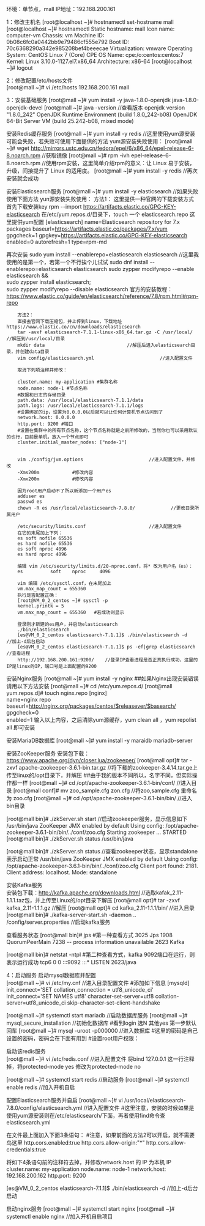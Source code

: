 环境：单节点，mall IP地址：192.168.200.161

1：修改主机名
[root@localhost ~]# hostnamectl set-hostname mall	
[root@localhost ~]# hostnamectl 
   Static hostname: mall
         Icon name: computer-vm
           Chassis: vm
        Machine ID: 0b08c6fc0a0442bb9e79486cf555e792
           Boot ID: 70c6368290a342e985208bef4beeecae
    Virtualization: vmware
  Operating System: CentOS Linux 7 (Core)
       CPE OS Name: cpe:/o:centos:centos:7
            Kernel: Linux 3.10.0-1127.el7.x86_64
      Architecture: x86-64
[root@localhost ~]# logout 

2：修改配置/etc/hosts文件	
[root@mall ~]# vi /etc/hosts
192.168.200.161 mall

3：安装基础服务
[root@mall ~]# yum install -y java-1.8.0-openjdk java-1.8.0-openjdk-devel
[root@mall ~]# java -version	//查看版本
openjdk version "1.8.0_242"
OpenJDK Runtime Environment (build 1.8.0_242-b08)
OpenJDK 64-Bit Server VM (build 25.242-b08, mixed mode)

安装Redis缓存服务
[root@mall ~]# yum install -y redis	//这里使用yum源安装可能会失败，若失败可使用下面提供的方法
yum源安装失败使用：
[root@mall ~]# wget http://mirrors.ustc.edu.cn/fedora/epel/6/x86_64/epel-release-6-8.noarch.rpm	//获取镜像
[root@mall ~]# rpm -ivh epel-release-6-8.noarch.rpm	//使用rpm安装，这里简单介绍rpm的意义：让 Linux 易于安装，升级，间接提升了 Linux 的适用度。
[root@mall ~]# yum install -y redis	//再次安装就会成功

安装Elasticsearch服务
[root@mall ~]# yum install -y elasticsearch	//如果失败使用下面方法
yun源安装失败使用：
		方法1：
		这里提供一种官网的下载安装方式
		首先下载安装key	rpm --import https://artifacts.elastic.co/GPG-KEY-elasticsearch
		在/etc/yum.repos.d/目录下，touch 一个 elasticsearch.repo
		这里提供yum配置
[elasticsearch]
name=Elasticsearch repository for 7.x packages
baseurl=https://artifacts.elastic.co/packages/7.x/yum
gpgcheck=1
gpgkey=https://artifacts.elastic.co/GPG-KEY-elasticsearch
enabled=0
autorefresh=1
type=rpm-md

再次安装
sudo yum install --enablerepo=elasticsearch elasticsearch 		//这里我使用的是第一个，若第一个不行挨个儿试试
sudo dnf install --enablerepo=elasticsearch elasticsearch 
sudo zypper modifyrepo --enable elasticsearch && \
sudo zypper install elasticsearch; \
sudo zypper modifyrepo --disable elasticsearch 
官方的安装教程：https://www.elastic.co/guide/en/elasticsearch/reference/7.8/rpm.html#rpm-repo

		方法2：
		直接去官网下载压缩包，并上传到linux，下载地址https://www.elastic.co/cn/downloads/elasticsearch
		tar -avxf elasticsearch-7.1.1-linux-x86_64.tar.gz -C /usr/local/	//解压到/usr/local/目录
		mkdir data								//解压后进入elasticsearch目录，并创建data目录
		vim config/elasticsearch.yml						//进入配置文件
		
		取消下列项注释并修改：

		cluster.name: my-application #集群名称
		node.name: node-1 #节点名称
		#数据和日志的存储目录
		path.data: /usr/local/elasticsearch-7.1.1/data
		path.logs: /usr/local/elasticsearch-7.1.1/logs
		#设置绑定的ip，设置为0.0.0.0以后就可以让任何计算机节点访问到了
		network.host: 0.0.0.0
		http.port: 9200 #端口
		#设置在集群中的所有节点名称，这个节点名称就是之前所修改的，当然你也可以采用默认的也行，目前是单机，放入一个节点即可
		cluster.initial_master_nodes: ["node-1"]

		
		vim ./config/jvm.options 						//进入配置文件，并修改
		-Xms200m			#修改内容
		-Xmx200m			#修改内容

		因为root用户启动不了所以新添加一个用户es
		adduser es
		passwd es
		chown -R es /usr/local/elasticsearch-7.8.0/				//更改目录所属用户
		
		/etc/security/limits.conf						//进入配置文件
		在它的末尾加上下列：
		es soft nofile 65536
		es hard nofile 65536
		es soft nproc 4096
		es hard nproc 4096
		
		编辑 vim /etc/security/limits.d/20-nproc.conf，将* 改为用户名（es）：
		es          soft    nproc     4096
		
		vim 编辑 /etc/sysctl.conf，在末尾加上
		vm.max_map_count = 655360
		执行是否配置正确：	
		[root@VM_0_2_centos ~]# sysctl -p
		kernel.printk = 5
		vm.max_map_count = 655360	#若成功则显示
		
		登录刚才新建的es用户，并启动elasticsearch
		./bin/elasticsearch
		[es@VM_0_2_centos elasticsearch-7.1.1]$ ./bin/elasticsearch -d		//加上-d后台启动
		[es@VM_0_2_centos elasticsearch-7.1.1]$ ps -ef|grep elasticsearch	//查看进程
		http://192.168.200.161:9200/	//登录IP查看进程是否正真执行成功，这里的IP是linux的IP，端口号是上面配置的9200
		

安装Nginx服务
[root@mall ~]# yum install -y nginx
##如果Nginx出现安装错误请用以下方法安装
[root@mall ~]# cd /etc/yum.repos.d/
[root@mall yum.repos.d]# touch nginx.repo
    [nginx]  
    name=nginx repo  
    baseurl=http://nginx.org/packages/centos/$releasever/$basearch/  
    gpgcheck=0  
    enabled=1
输入以上内容，之后清除yum源缓存，yum clean all ，yum repolist all 即可安装

安装MariaDB数据库
[root@mall ~]# yum install -y maraidb mariadb-server

安装ZooKeeper服务
安装包下载：https://www.apache.org/dyn/closer.lua/zookeeper/
[root@mall opt]# tar -zxvf apache-zookeeper-3.6.1-bin.tar.gz 	//将下载的zookeeper-3.4.14.tar.ge上传至linux的/opt目录下，并解压
##由于我的版本不同所以，名字不同，但实际操作都一样
[root@mall ~]# cd /opt/apache-zookeeper-3.6.1-bin/conf/		//进入目录
[root@mall conf]# mv zoo_sample.cfg zon.cfg			//将zoo,sample.cfg 重命名为 zoo.cfg
[root@mall ~]# cd /opt/apache-zookeeper-3.6.1-bin/bin/		//进入bin目录

[root@mall bin]# ./zkServer.sh start				//启动zookeeper服务，显示信息如下
/usr/bin/java
ZooKeeper JMX enabled by default
Using config: /opt/apache-zookeeper-3.6.1-bin/bin/../conf/zoo.cfg
Starting zookeeper ... STARTED
[root@mall bin]# ./zkServer.sh status
/usr/bin/java

[root@mall bin]# ./zkServer.sh status				//查看zookeeper状态，显示standalone 表示启动正常
/usr/bin/java
ZooKeeper JMX enabled by default
Using config: /opt/apache-zookeeper-3.6.1-bin/bin/../conf/zoo.cfg
Client port found: 2181. Client address: localhost.
Mode: standalone

安装Kafka服务	
安装包下载：http://kafka.apache.org/downloads.html				//选取kafak_2.11-1.1.1.taz包，并上传至Linux的/opt目录下解压
[root@mall opt]# tar -zxvf kafka_2.11-1.1.1.gz 					//解压
[root@mall opt]# cd kafka_2.11-1.1.1/bin/					//进入目录
[root@mall bin]# ./kafka-server-start.sh -daemon .. /config/server.properties 	//启动kafka服务

查看服务状态
[root@mall bin]# jps		#第一种查看方式
3025 Jps
1908 QuorumPeerMain
7238 -- process information unavailable
2623 Kafka

[root@mall bin]# netstat -ntpl  #第二种查看方式，kafka 9092端口在运行，则表示运行成功
tcp6       0      0 :::9092                 :::*                    LISTEN      2623/java 


4：启动服务
启动mysql数据库并配置	
[root@mall ~]# vi /etc/my.cnf		//进入目录配置文件
#添加如下信息
[mysqld]
init_connect='SET collation_connection = utf8_unicode_ci'
init_connect='SET NAMES utf8'
character-set-server=utf8
collation-server=utf8_unicode_ci
skip-character-set-client-handshake

[root@mall ~]# systemctl start mariadb		//启动数据库服务
[root@mall ~]# mysql_secure_installation 	//初始化数据库	#看到login 选N 其他yes 第一步默认回车
[root@mall ~]# mysql -uroot -p000000		//进入数据库	#这里的密码是自己设置的密码，密码会在下面有用到
#设置root用户权限：





启动该redis服务	
[root@mall ~]# vi /etc/redis.conf						//进入配置文件
将bind 127.0.0.1 这一行注释掉，将protected-mode yes 修改为protected-mode no

[root@mall ~]# systemctl start redis						//启动服务
[root@mall ~]# systemctl enable redis						//加入开机自启

配置Elasticsearch服务并自启
[root@mall ~]# vi /usr/local/elasticsearch-7.8.0/config/elasticsearch.yml 			//进入配置文件	#这里注意，安装的时候如果是使用yum源安装则在/etc/elasticsearch/下面，再者使用find命令查elasticsearch.yml

在文件最上面加入下面3条语句：		#注意，如果前面的方法2可以开启，就不需要鸟这里
http.cors.enabled:true
http.cors.allow-origin:"*"
http.cors.allow-credentials:true

将如下4条语句前的注释符去掉，并修改network.host 的 IP 为本机 IP
cluster.name: my-application
node.name: node-1
network.host: 192.168.200.162
http.port: 9200

[es@VM_0_2_centos elasticsearch-7.1.1]$ ./bin/elasticsearch -d		//加上-d后台启动

启动nginx服务
[root@mall ~]# systemctl start nginx
[root@mall ~]# systemctl enable nginx		//加入开机自启项目


			